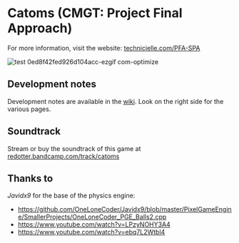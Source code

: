 ﻿# Catoms (CMGT: Project Final Approach)

For more information, visit the website: [technicjelle.com/PFA-SPA](http://technicjelle.com/PFA-SPA)

![test 0ed8f42fed926d104acc-ezgif com-optimize](https://github.com/user-attachments/assets/ffcd17cc-474e-4b00-8761-8a8400ae01d0)

## Development notes
Development notes are available in the [wiki](../../wiki/).
Look on the right side for the various pages.

## Soundtrack
Stream or buy the soundtrack of this game at [redotter.bandcamp.com/track/catoms](https://redotter.bandcamp.com/track/catoms)

## Thanks to
_Javidx9_ for the base of the physics engine:  
- https://github.com/OneLoneCoder/Javidx9/blob/master/PixelGameEngine/SmallerProjects/OneLoneCoder_PGE_Balls2.cpp  
- https://www.youtube.com/watch?v=LPzyNOHY3A4  
- https://www.youtube.com/watch?v=ebq7L2Wtbl4  
